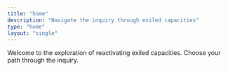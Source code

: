 ```yaml
---
title: "home"
description: "Navigate the inquiry through exiled capacities"
type: "home"
layout: "single"
---
```


Welcome to the exploration of reactivating exiled capacities. Choose your path through the inquiry.